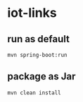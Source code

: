 # iot-links

## run as default

```shell
mvn spring-boot:run
```

## package as Jar

```shell
mvn clean install
```


